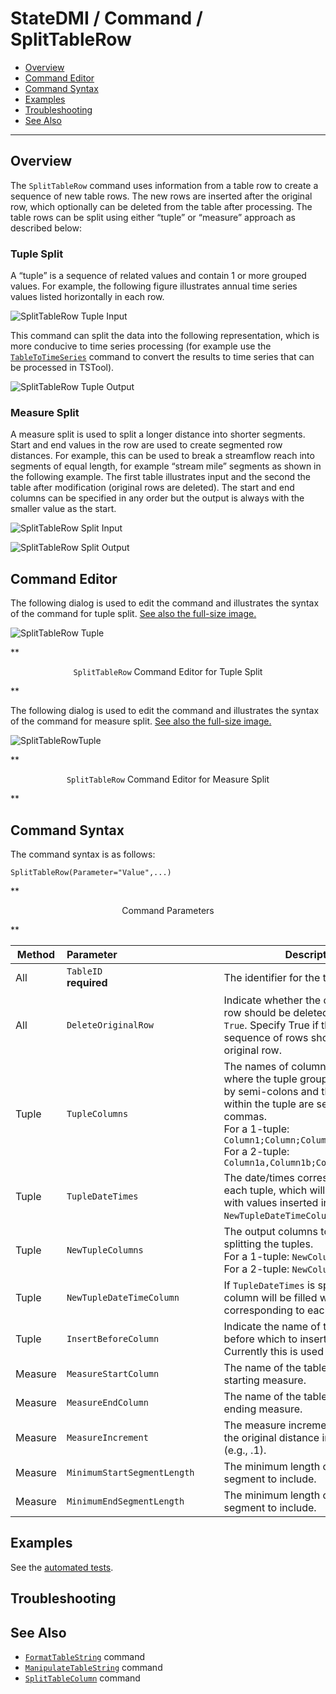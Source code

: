 # StateDMI / Command / SplitTableRow #

* [Overview](#overview)
* [Command Editor](#command-editor)
* [Command Syntax](#command-syntax)
* [Examples](#examples)
* [Troubleshooting](#troubleshooting)
* [See Also](#see-also)

-------------------------

## Overview ##

The `SplitTableRow` command uses information from a table row to create a sequence of new table rows.
The new rows are inserted after the original row, which optionally can be deleted from the table after processing.
The table rows can be split using either “tuple” or “measure” approach as described below:

### Tuple Split ###

A “tuple” is a sequence of related values and contain 1 or more grouped values.
For example, the following figure illustrates annual time series values listed horizontally in each row.

![SplitTableRow Tuple Input](SplitTableRow_TupleInput.png)

This command can split the data into the following representation,
which is more conducive to time series processing (for example use the
[`TableToTimeSeries`](../TableToTimeSeries/TableToTimeSeries) command to
convert the results to time series that can be processed in TSTool).

![SplitTableRow Tuple Output](SplitTableRow_TupleOutput.png)

### Measure Split ###

A measure split is used to split a longer distance into shorter segments.
Start and end values in the row are used to create segmented row distances.
For example, this can be used to break a streamflow reach into segments of equal length,
for example “stream mile” segments as shown in the following example.
The first table illustrates input and the second the table after modification (original rows are deleted).
The start and end columns can be specified in any order but the output is always with the smaller value as the start.

![SplitTableRow Split Input](SplitTableRow_Input.png)

![SplitTableRow Split Output](SplitTableRow_Output.png)

## Command Editor ##

The following dialog is used to edit the command and illustrates the syntax of the command for tuple split.
<a href="../SplitTableRow_Tuple.png">See also the full-size image.</a>

![SplitTableRow Tuple](SplitTableRow_Tuple.png)

**<p style="text-align: center;">
`SplitTableRow` Command Editor for Tuple Split
</p>**

The following dialog is used to edit the command and illustrates the syntax of the command for measure split.
<a href="../SplitTableRow.png">See also the full-size image.</a>

![SplitTableRowTuple](SplitTableRow.png)

**<p style="text-align: center;">
`SplitTableRow` Command Editor for Measure Split
</p>**

## Command Syntax ##

The command syntax is as follows:

```text
SplitTableRow(Parameter="Value",...)
```
**<p style="text-align: center;">
Command Parameters
</p>**

|**Method**|**Parameter**&nbsp;&nbsp;&nbsp;&nbsp;&nbsp;&nbsp;&nbsp;&nbsp;&nbsp;&nbsp;&nbsp;&nbsp;&nbsp;&nbsp;&nbsp;&nbsp;&nbsp;&nbsp;&nbsp;&nbsp;&nbsp;&nbsp;&nbsp;&nbsp;&nbsp;&nbsp;&nbsp;&nbsp;&nbsp;&nbsp;&nbsp;&nbsp;&nbsp;&nbsp;&nbsp;&nbsp; | **Description** | **Default**&nbsp;&nbsp;&nbsp;&nbsp;&nbsp;&nbsp;&nbsp;&nbsp;&nbsp;&nbsp; |
| --------------|-----------------|----------------- |---|
|All|`TableID`<br>**required**|The identifier for the table.|None – must be specified.|
|All|`DeleteOriginalRow`|Indicate whether the original table row should be deleted as `False` or `True`.  Specify True if the generated sequence of rows should replace the original row.|`False`|
|Tuple|`TupleColumns`|The names of columns in each tuple, where the tuple groups are separated by semi-colons and the columns within the tuple are separated by commas.<br>For a 1-tuple:  `Column1;Column;Column3`<br>For a 2-tuple:  `Column1a,Column1b;Column2a,Column2b`|None – must be specified for tuple approach.|
|Tuple|`TupleDateTimes`|The date/times corresponding to each tuple, which will be matched with values inserted into the `NewTupleDateTimeColumn`.|No date/time is associated with tuples.|
|Tuple|`NewTupleColumns`|The output columns to be used when splitting the tuples.<br>For a 1-tuple:  `NewColumn1`<br>For a 2-tuple:  `NewColumn1,NewColumn2`|None – must be specified for tuple approach.|
|Tuple|`NewTupleDateTimeColumn`|If `TupleDateTimes` is specified, this column will be filled with a data/time corresponding to each input tuple.|No date/time output.
|Tuple|`InsertBeforeColumn`|Indicate the name of the column before which to insert new columns.  Currently this is used only with tuples.|Append at end.|
|Measure|`MeasureStartColumn`|The name of the table column for the starting measure.|None – must be specified.|
|Measure|`MeasureEndColumn`|The name of the table column for the ending measure.|None – must be specified.|
|Measure|`MeasureIncrement`|The measure increment used to split the original distance into segments (e.g., .1).|None – must be specified.|
|Measure|`MinimumStartSegmentLength`|The minimum length of the starting segment to include.|Include start segment.|
|Measure|`MinimumEndSegmentLength`|The minimum length of the ending segment to include.|Include end segment.|

## Examples ##

See the [automated tests](https://github.com/OpenWaterFoundation/cdss-app-statedmi-main/tree/master/test/regression/commands/SplitTableRow).

## Troubleshooting ##

## See Also ##

* [`FormatTableString`](../FormatTableString/FormatTableString) command
* [`ManipulateTableString`](../ManipulateTableString/ManipulateTableString) command
* [`SplitTableColumn`](../SplitTableColumn/SplitTableColumn) command
